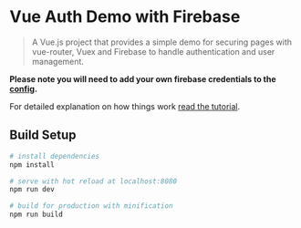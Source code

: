 # Vue Auth Demo with Firebase

> A Vue.js project that provides a simple demo for securing pages with vue-router, Vuex and Firebase to handle authentication and user management.

**Please note you will need to add your own firebase credentials to the [config](https://github.com/garethredfern/vue-auth-demo/blob/master/src/main.js#L10).**

For detailed explanation on how things work [read the tutorial](https://medium.freecodecamp.org/managing-user-state-with-vuex-firebase-77eebc64f546).

## Build Setup

```bash
# install dependencies
npm install

# serve with hot reload at localhost:8080
npm run dev

# build for production with minification
npm run build
```
